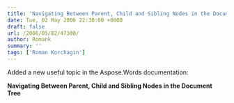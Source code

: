 ```yaml
---
title: 'Navigating Between Parent, Child and Sibling Nodes in the Document Tree'
date: Tue, 02 May 2006 22:30:00 +0000
draft: false
url: /2006/05/02/47300/
author: Romank
summary: ''
tags: ['Roman Korchagin']
---
```


Added a new useful topic in the Aspose.Words documentation:

**Navigating Between Parent, Child and Sibling Nodes in the Document Tree**






